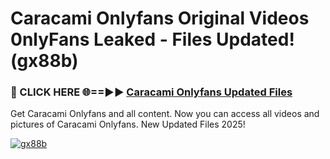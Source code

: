 # Caracami Onlyfans Original Videos 0nlyFans Leaked - Files Updated! (gx88b)

<h3>🔴 CLICK HERE 🌐==►► <a href="https://tinyurl.com/2m67pmp6" rel="nofollow">Caracami Onlyfans Updated Files</a></h3>

Get Caracami Onlyfans and all content. Now you can access all videos and pictures of Caracami Onlyfans. New Updated Files 2025!

[![gx88b](https://i.imgur.com/H4QAA4z.gif)](https://tinyurl.com/2m67pmp6)